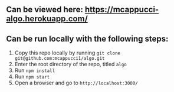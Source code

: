 ## Can be viewed here: https://mcappucci-algo.herokuapp.com/

## Can be run locally with the following steps:
  1) Copy this repo locally by running `git clone git@github.com:mcappucci1/algo.git`
  2) Enter the root directory of the repo, titled `algo`
  3) Run `npm install`
  4) Run `npm start`
  5) Open a browser and go to `http://localhost:3000/`

